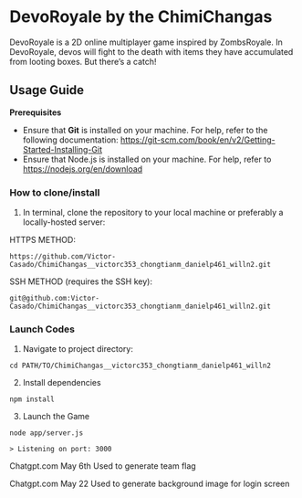 # DevoRoyale by the ChimiChangas

DevoRoyale is a 2D online multiplayer game inspired by ZombsRoyale. In DevoRoyale, devos will fight to the death with items they have accumulated from looting boxes. But there’s a catch! 
## Usage Guide

**Prerequisites**

- Ensure that **Git** is installed on your machine. For help, refer to the following documentation: https://git-scm.com/book/en/v2/Getting-Started-Installing-Git
- Ensure that Node.js is installed on your machine. For help, refer to https://nodejs.org/en/download

### How to clone/install
1. In terminal, clone the repository to your local machine or preferably a locally-hosted server:

HTTPS METHOD:

```
https://github.com/Victor-Casado/ChimiChangas__victorc353_chongtianm_danielp461_willn2.git    
```

SSH METHOD (requires the SSH key):

```
git@github.com:Victor-Casado/ChimiChangas__victorc353_chongtianm_danielp461_willn2.git
```
### Launch Codes
1. Navigate to project directory:

```
cd PATH/TO/ChimiChangas__victorc353_chongtianm_danielp461_willn2
```
2. Install dependencies

```
npm install
```
3. Launch the Game
   
```
node app/server.js

> Listening on port: 3000
```


Chatgpt.com
May 6th
Used to generate team flag

Chatgpt.com
May 22
Used to generate background image for login screen
